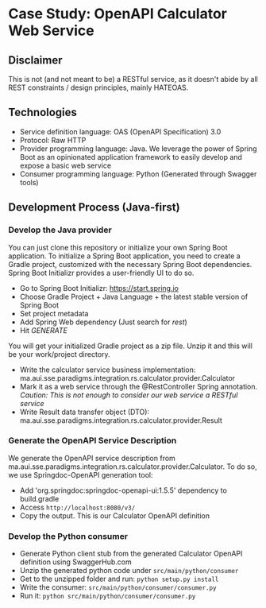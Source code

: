 # Case Study: OpenAPI Calculator Web Service

## Disclaimer
This is not (and not meant to be) a RESTful service, as it doesn't abide by all REST constraints / design principles, mainly HATEOAS.

## Technologies
- Service definition language: OAS (OpenAPI Specification) 3.0
- Protocol: Raw HTTP
- Provider programming language: Java. We leverage the power of Spring Boot as an opinionated application framework to easily develop and expose a basic web service
- Consumer programming language: Python (Generated through Swagger tools)

## Development Process (Java-first)

### Develop the Java provider
 You can just clone this repository or initialize your own Spring Boot application.
To initialize a Spring Boot application, you need to create a Gradle project, customized with the necessary Spring Boot dependencies. Spring Boot Initializr provides a user-friendly UI to do so.
- Go to Spring Boot Initializr: https://start.spring.io
- Choose Gradle Project + Java Language + the latest stable version of Spring Boot
- Set project metadata
- Add Spring Web dependency (Just search for *rest*)
- Hit *GENERATE*

You will get your initialized Gradle project as a zip file. Unzip it and this will be your work/project directory.

- Write the calculator service business implementation: ma.aui.sse.paradigms.integration.rs.calculator.provider.Calculator
- Mark it as a web service through the @RestController Spring annotation. *Caution: This is not enough to consider our web service a RESTful service*
- Write Result data transfer object (DTO): ma.aui.sse.paradigms.integration.rs.calculator.provider.Result

### Generate the OpenAPI Service Description
We generate the OpenAPI service description from ma.aui.sse.paradigms.integration.rs.calculator.provider.Calculator. To do so, we use Springdoc-OpenAPI generation tool:
- Add 'org.springdoc:springdoc-openapi-ui:1.5.5' dependency to build.gradle
- Access `http://localhost:8080/v3/`
- Copy the output. This is our Calculator OpenAPI definition

### Develop the Python consumer
- Generate Python client stub from the generated Calculator OpenAPI definition using SwaggerHub.com
- Unzip the generated python code under `src/main/python/consumer`
- Get to the unzipped folder and run: `python setup.py install`
- Write the consumer: `src/main/python/consumer/consumer.py`
- Run it: `python src/main/python/consumer/consumer.py`